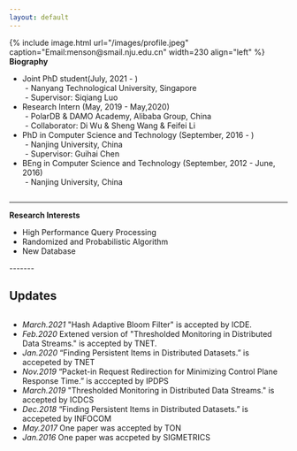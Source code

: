 ```yaml
---
layout: default
---
```


<style type="text/css">
<!--
 .tab { margin-left: 1%; }
-->
</style>

<div class="home">
{% include image.html url="/images/profile.jpeg" caption="Email:menson@smail.nju.edu.cn" width=230 align="left" %}
<!-- <Experience> -->
<div style="overflow-y: scroll;">
<strong>Biography</strong>
<ul>
<li>Joint PhD student(July, 2021 - )<br>
<span class="tab">- Nanyang Technological University, Singapore</span><br>
<span class="tab">- Supervisor: Siqiang Luo</span>
</li>
<li>Research Intern (May, 2019 - May,2020)<br>
<span class="tab">- PolarDB & DAMO Academy, Alibaba Group, China</span><br>
<span class="tab">- Collaborator: Di Wu & Sheng Wang & Feifei Li</span>
</li>
<li>PhD in Computer Science and Technology (September, 2016 - )<br>
<span class="tab">- Nanjing University, China</span>
<br>
<span class="tab">- Supervisor: Guihai Chen</span></li>
<li>BEng in Computer Science and Technology (September, 2012 - June, 2016)<br>
<span class="tab">- Nanjing University, China</span></li>
</ul>
</div>

</div>

----------
<div style="overflow-y: scroll;">
<strong>Research Interests</strong><br>
<ul>
<li>High Performance Query Processing</li>
<li>Randomized and Probabilistic Algorithm</li>
<li>New Database</li>
</ul>
</div>
-------
<h2>Updates</h2>
<div class="updates" style="height:50%; overflow-y: scroll;">
<ul>
<li><i>March.2021</i> "Hash Adaptive Bloom Filter" is accepted by ICDE.</li>
<li><i>Feb.2020</i> Extened version of "Thresholded Monitoring in Distributed Data Streams." is accepted by TNET.</li>
<li><i>Jan.2020</i> “Finding Persistent Items in Distributed Datasets.” is accepeted by TNET</li>
<li><i>Nov.2019</i> “Packet-in Request Redirection for Minimizing Control Plane Response Time.” is acccepted by IPDPS</li>
<li><i>March.2019</i> "Thresholded Monitoring in Distributed Data Streams." is accepted by ICDCS</li>
<li><i>Dec.2018</i> “Finding Persistent Items in Distributed Datasets.” is accepeted by INFOCOM</li>
<li><i>May.2017</i> One paper was accepted by TON</li>
<li><i>Jan.2016</i> One paper was accpeted by SIGMETRICS</li>
</ul>
</div>